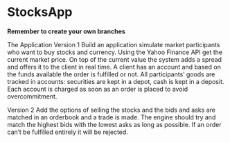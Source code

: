 # StocksApp

**Remember to create your own branches**

The Application
Version 1
Build an application simulate market participants who want to buy stocks and currency. Using the Yahoo Finance API get
the current market price. On top of the current value the system adds a spread and offers it to the client in real time.
 A client has an account and based on the funds available the order is fulfilled or not. All participants’ goods are
 tracked in accounts: securities are kept in a depot, cash is kept in a deposit. Each account is charged as soon
 as an order is placed to avoid overcommitment.

Version 2
Add the options of selling the stocks and the bids and asks are matched in an orderbook and a trade is made.
The engine should try and match the highest bids with the lowest asks as long as possible. If an order can’t be
fulfilled entirely it will be rejected.